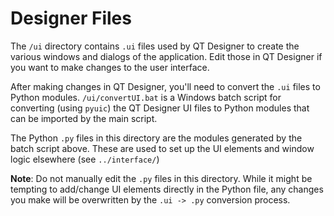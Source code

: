 # Designer Files

The `/ui` directory contains `.ui` files used by QT Designer to create
the various windows and dialogs of the application. Edit those in QT Designer
if you want to make changes to the user interface.

After making changes in QT Designer, you'll need to convert the `.ui` files to
Python modules. `/ui/convertUI.bat` is a Windows batch script for converting
(using `pyuic`) the QT Designer UI files to Python modules that can be
imported by the main script.

The Python `.py` files in this directory are the modules generated by the
batch script above. These are used to set up the UI elements and window logic
elsewhere (see `../interface/`)

**Note**: Do not manually edit the `.py` files in this directory. While it
might be tempting to add/change UI elements directly in the Python file,
any changes you make will be overwritten by the `.ui -> .py` conversion
process.